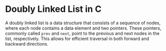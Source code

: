 # Doubly Linked List in C

A doubly linked list is a data structure that consists of a sequence of nodes, where each node contains a data element and two pointers. These pointers, commonly called `prev` and `next`, point to the previous and next nodes in the list, respectively. This allows for efficient traversal in both forward and backward directions.
